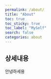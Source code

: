 ```yaml
---
permalink: /about/
title: "About"
toc: true
toc_sticky: true
toc_label: "MySelf"
search: false
categories: about
---
```


## 상세내용

안녕하세용
